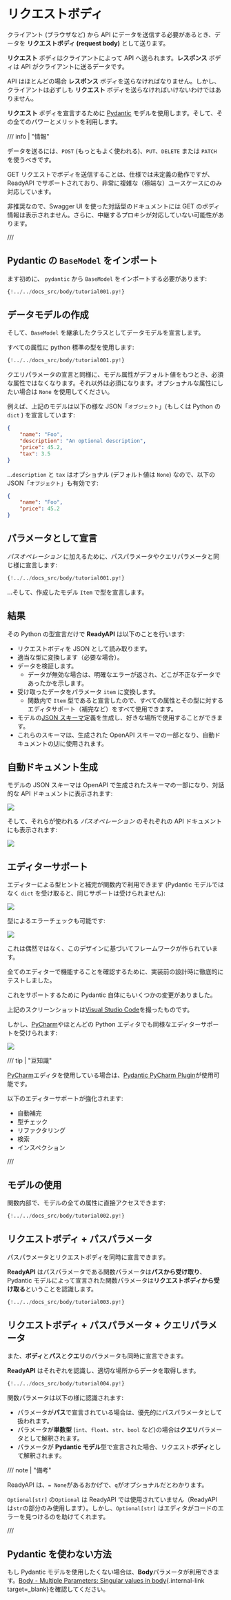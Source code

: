 # リクエストボディ

クライアント (ブラウザなど) から API にデータを送信する必要があるとき、データを **リクエストボディ (request body)** として送ります。

**リクエスト** ボディはクライアントによって API へ送られます。**レスポンス** ボディは API がクライアントに送るデータです。

API はほとんどの場合 **レスポンス** ボディを送らなければなりません。しかし、クライアントは必ずしも **リクエスト** ボディを送らなければいけないわけではありません。

**リクエスト** ボディを宣言するために <a href="https://docs.pydantic.dev/" class="external-link" target="_blank">Pydantic</a> モデルを使用します。そして、その全てのパワーとメリットを利用します。

/// info | "情報"

データを送るには、`POST` (もっともよく使われる)、`PUT`、`DELETE` または `PATCH` を使うべきです。

GET リクエストでボディを送信することは、仕様では未定義の動作ですが、ReadyAPI でサポートされており、非常に複雑な（極端な）ユースケースにのみ対応しています。

非推奨なので、Swagger UI を使った対話型のドキュメントには GET のボディ情報は表示されません。さらに、中継するプロキシが対応していない可能性があります。

///

## Pydantic の `BaseModel` をインポート

ます初めに、 `pydantic` から `BaseModel` をインポートする必要があります:

```Python hl_lines="2"
{!../../docs_src/body/tutorial001.py!}
```

## データモデルの作成

そして、`BaseModel` を継承したクラスとしてデータモデルを宣言します。

すべての属性に python 標準の型を使用します:

```Python hl_lines="5-9"
{!../../docs_src/body/tutorial001.py!}
```

クエリパラメータの宣言と同様に、モデル属性がデフォルト値をもつとき、必須な属性ではなくなります。それ以外は必須になります。オプショナルな属性にしたい場合は `None` を使用してください。

例えば、上記のモデルは以下の様な JSON「`オブジェクト`」(もしくは Python の `dict` ) を宣言しています:

```JSON
{
    "name": "Foo",
    "description": "An optional description",
    "price": 45.2,
    "tax": 3.5
}
```

...`description` と `tax` はオプショナル (デフォルト値は `None`) なので、以下の JSON「`オブジェクト`」も有効です:

```JSON
{
    "name": "Foo",
    "price": 45.2
}
```

## パラメータとして宣言

_パスオペレーション_ に加えるために、パスパラメータやクエリパラメータと同じ様に宣言します:

```Python hl_lines="16"
{!../../docs_src/body/tutorial001.py!}
```

...そして、作成したモデル `Item` で型を宣言します。

## 結果

その Python の型宣言だけで **ReadyAPI** は以下のことを行います:

- リクエストボディを JSON として読み取ります。
- 適当な型に変換します（必要な場合）。
- データを検証します。
  - データが無効な場合は、明確なエラーが返され、どこが不正なデータであったかを示します。
- 受け取ったデータをパラメータ `item` に変換します。
  - 関数内で `Item` 型であると宣言したので、すべての属性とその型に対するエディタサポート（補完など）をすべて使用できます。
- モデルの<a href="http://json-schema.org" class="external-link" target="_blank">JSON スキーマ</a>定義を生成し、好きな場所で使用することができます。
- これらのスキーマは、生成された OpenAPI スキーマの一部となり、自動ドキュメントの<abbr title = "User Interfaces">UI</abbr>に使用されます。

## 自動ドキュメント生成

モデルの JSON スキーマは OpenAPI で生成されたスキーマの一部になり、対話的な API ドキュメントに表示されます:

<img src="/img/tutorial/body/image01.png">

そして、それらが使われる _パスオペレーション_ のそれぞれの API ドキュメントにも表示されます:

<img src="/img/tutorial/body/image02.png">

## エディターサポート

エディターによる型ヒントと補完が関数内で利用できます (Pydantic モデルではなく `dict` を受け取ると、同じサポートは受けられません):

<img src="/img/tutorial/body/image03.png">

型によるエラーチェックも可能です:

<img src="/img/tutorial/body/image04.png">

これは偶然ではなく、このデザインに基づいてフレームワークが作られています。

全てのエディターで機能することを確認するために、実装前の設計時に徹底的にテストしました。

これをサポートするために Pydantic 自体にもいくつかの変更がありました。

上記のスクリーンショットは<a href="https://code.visualstudio.com" class="external-link" target="_blank">Visual Studio Code</a>を撮ったものです。

しかし、<a href="https://www.jetbrains.com/pycharm/" class="external-link" target="_blank">PyCharm</a>やほとんどの Python エディタでも同様なエディターサポートを受けられます:

<img src="/img/tutorial/body/image05.png">

/// tip | "豆知識"

<a href="https://www.jetbrains.com/pycharm/" class="external-link" target="_blank">PyCharm</a>エディタを使用している場合は、<a href="https://github.com/koxudaxi/pydantic-pycharm-plugin/" class="external-link" target="_blank">Pydantic PyCharm Plugin</a>が使用可能です。

以下のエディターサポートが強化されます:

- 自動補完
- 型チェック
- リファクタリング
- 検索
- インスペクション

///

## モデルの使用

関数内部で、モデルの全ての属性に直接アクセスできます:

```Python hl_lines="19"
{!../../docs_src/body/tutorial002.py!}
```

## リクエストボディ + パスパラメータ

パスパラメータとリクエストボディを同時に宣言できます。

**ReadyAPI** はパスパラメータである関数パラメータは**パスから受け取り**、Pydantic モデルによって宣言された関数パラメータは**リクエストボディから受け取る**ということを認識します。

```Python hl_lines="15-16"
{!../../docs_src/body/tutorial003.py!}
```

## リクエストボディ + パスパラメータ + クエリパラメータ

また、**ボディ**と**パス**と**クエリ**のパラメータも同時に宣言できます。

**ReadyAPI** はそれぞれを認識し、適切な場所からデータを取得します。

```Python hl_lines="16"
{!../../docs_src/body/tutorial004.py!}
```

関数パラメータは以下の様に認識されます:

- パラメータが**パス**で宣言されている場合は、優先的にパスパラメータとして扱われます。
- パラメータが**単数型** (`int`、`float`、`str`、`bool` など)の場合は**クエリ**パラメータとして解釈されます。
- パラメータが **Pydantic モデル**型で宣言された場合、リクエスト**ボディ**として解釈されます。

/// note | "備考"

ReadyAPI は、`= None`があるおかげで、`q`がオプショナルだとわかります。

`Optional[str]` の`Optional` は ReadyAPI では使用されていません（ReadyAPI は`str`の部分のみ使用します）。しかし、`Optional[str]` はエディタがコードのエラーを見つけるのを助けてくれます。

///

## Pydantic を使わない方法

もし Pydantic モデルを使用したくない場合は、**Body**パラメータが利用できます。[Body - Multiple Parameters: Singular values in body](body-multiple-params.md#_2){.internal-link target=\_blank}を確認してください。
